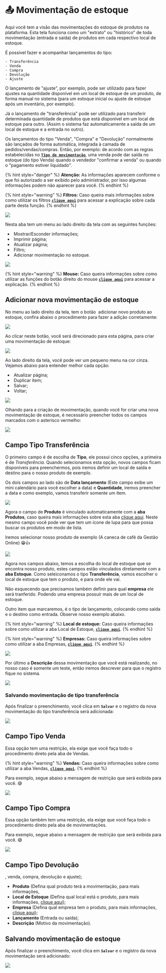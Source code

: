 # 📤 Movimentação de estoque

Aqui você tem a visão das movimentações do estoque de produtos na plataforma. Esta tela funciona como um "extrato" ou "histórico" de toda movimentação (entrada e saída) de produtos em cada respectivo local de estoque.

É possível fazer e acompanhar lançamentos do tipo:

    - Transferência
    - Venda
    - Compra
    - Devolução
    - Ajuste

O lançamento de "ajuste", por exemplo, pode ser utilizado para fazer ajustes na quantidade disponível em um local de estoque de um produto, de forma manual no sistema (para um estoque inicial ou ajuste de estoque após um inventário, por exemplo).

Já o lançamento de "transferência" pode ser utilizado para transferir determinada quantidade de produtos que está disponível em um local de estoque para outro. (Assim o sistema faz automaticamente a saída de um local de estoque e a entrada no outro).

Os lançamentos do tipo "Venda", "Compra" e "Devolução" normalmente são lançados de forma automática, integrada à camada de pedidos/vendas/compras. Então, por exemplo: de acordo com as regras estabelecidas no [**`Tipo de movimentação`**](/erp-v2/funcionalidades/parametrizacoes/tipo_movimentacao.md), uma venda pode dar saída no estoque (do tipo Venda) quando o vendedor "confirmar a venda" ou quando o "pagamento estiver liquidado".

{% hint style="danger" %}
**Atenção:** As informações aparecem conforme o que foi autorizado a ser exibido pelo administrador, por isso algumas informações podem não aparecer para você.
{% endhint %}

{% hint style="warning" %}
**Filtros:** Caso queira mais informações sobre como utilizar os filtros [**`clique aqui`**](/erp-v2/primeiro_acesso/filtros.md) para acessar a explicação sobre cada parte desta função.
{% endhint %}

![](/erp-v2/assets/funcionalidades/movimentacao_estoque/aba_movimentacao_estoque.gif)

Nesta aba tem um menu ao lado direito da tela com as seguintes funções:

- <img src="/erp-v2/assets/icon_exibir.png" alt="" data-size="line"> Mostrar/Esconder informações;
- <img src="/erp-v2/assets/icon_imprimir.png" alt="" data-size="line"> Imprimir página;
- <img src="/erp-v2/assets/icon_atualizar.png" alt="" data-size="line"> Atualizar página;
- <img src="/erp-v2/assets/icon_filtro.png" alt="" data-size="line"> Filtro;
- <img src="/erp-v2/assets/icon_add.png" alt="" data-size="line"> Adicionar movimentação no estoque.

![](/erp-v2/assets/funcionalidades/movimentacao_estoque/aba_movimentacao_estoque_menu.png)

{% hint style="warning" %}
**Mouse:** Caso queira informações sobre como utilizar as funções do botão direito do mouse [**`clique aqui`**](/erp-v2/primeiro_acesso/atalhos_internos#menu-botao-direito-do-mouse) para acessar a explicação.
{% endhint %}

## Adicionar nova movimentação de estoque

No menu ao lado direito da tela, tem o botão <img src="/erp-v2/assets/icon_add.png" alt="" data-size="line"> adicionar novo produto ao estoque, confira abaixo o procedimento para fazer a adição corretamente:

![](/erp-v2/assets/funcionalidades/estoque_produto/aba_estoque_add.png)

Ao clicar neste botão, você será direcionado para esta página, para criar uma movimentação de estoque:

![](/erp-v2/assets/funcionalidades/movimentacao_estoque/aba_movimentacao_estoque_add_inicio.png)

Ao lado direito da tela, você pode ver um pequeno menu na cor cinza. Vejamos abaixo para entender melhor cada opção:

- <img src="/erp-v2/assets/icon_atualizar.png" alt="" data-size="line"> Atualizar página;
- <img src="/erp-v2/assets/icon_duplicar.png" alt="" data-size="line"> Duplicar item;
- <img src="/erp-v2/assets/icon_salvar.png" alt="" data-size="line"> Salvar;
- <img src="/erp-v2/assets/icon_voltar.png" alt="" data-size="line"> Voltar;

![](/erp-v2/assets/funcionalidades/movimentacao_estoque/aba_movimentacao_estoque_add_menu.png)

Olhando para a criação de movimentação, quando você for criar uma nova movimentação de estoque, é necessário preencher todos os campos marcados com o asterisco vermelho:

![](/erp-v2/assets/funcionalidades/movimentacao_estoque/aba_movimentacao_estoque_itens.png)

## Campo Tipo Transferência

O primeiro campo é de escolha de **Tipo**, ele possui cinco opções, a primeira é de *Transferência*. Quando selecionamos esta opção, novos campos ficam disponíveis para preenchermos, pois iremos definir um local de saída e destino para o nosso produto de exemplo.

Os dois campos ao lado são de **Data lançamento** (Este campo exibe um mini calendário para você escolher a data) e **Quantidade**, iremos preencher a data e como exemplo, vamos transferir somente um item.

![](/erp-v2/assets/funcionalidades/movimentacao_estoque/aba_movimentacao_estoque_add_mvt_transferencia_campos_data_qtd.png)

Agora o campo de **Produto** é vinculado automaticamente com a **aba Produtos**, caso queira mais informações sobre esta aba [clique aqui](/erp-v2/funcionalidades/produtos_servicos/produtos.md). Neste mesmo campo você pode ver que tem um ícone de lupa para que possa buscar os produtos em modo de lista.

Iremos selecionar nosso produto de exemplo (A caneca de café da Gestão Online) 😁👍

![](/erp-v2/assets/funcionalidades/movimentacao_estoque/aba_movimentacao_estoque_add_movimentacao_transferencia_campo_produto.gif)

Agora nos campos abaixo, temos a escolha do local de estoque que se encontra nosso produto, estes campos estão vinculados diretamente com a **aba Estoque**. Como seleiconamos o tipo **Transferência**, vamos escolher o local de estoque que tem o produto, e para onde ele vai. 

Não esquecendo que precisamos também definir para qual **empresa** ele será tranferido. Podendo uma empresa possuir mais de um local de estoque.

Outro item que marcaremos, é o tipo de lançamento, colocando como saída e o destino como entrada. Observe nosso exemplo abaixo.

{% hint style="warning" %}
**Local de estoque:** Caso queira informações sobre como utilizar a aba Local de Estoque, [**`clique aqui`**](/erp-v2/funcionalidades/unidades_locais_estoque/local_estoque.md).
{% endhint %}

{% hint style="warning" %}
**Empresas:** Caso queira informações sobre como utilizar a aba Empresas, [**`clique aqui`**](/erp-v2/funcionalidades/parametrizacoes/empresas.md).
{% endhint %}

![](/erp-v2/assets/funcionalidades/movimentacao_estoque/aba_movimentacao_estoque_add_movimentacao_transferencia_campos_local_estoque_empresa_lancamento.png)

Por último a **Descrição** dessa movimentação que você está realizando, no nosso caso é somente um teste, então iremos descrever para que o registro fique no sistema.

![](/erp-v2/assets/funcionalidades/movimentacao_estoque/aba_movimentacao_estoque_add_movimentacao_transferencia_campo_descricao.png)

### Salvando movimentação de tipo transferência

Após finalizar o preenchimento, você clica em **`Salvar`** e o registro da nova movimentação do tipo transferência será adicionada:

![](/erp-v2/assets/funcionalidades/movimentacao_estoque/aba_movimentacao_estoque_add_movimentacao_transferencia.gif)

## Campo Tipo Venda

Essa opção tem uma restrição, ela exige que você faça todo o procedimento direto pela aba de Vendas.

{% hint style="warning" %}
**Vendas:** Caso queira informações sobre como utilizar a aba Vendas, [**`clique aqui`**](/erp-v2/funcionalidades/comercial/vendas.md).
{% endhint %}

Para exemplo, segue abaixo a mensagem de restrição que será exibida para você. 😅

![](/erp-v2/assets/funcionalidades/movimentacao_estoque/aba_movimentacao_estoque_add_movimentacao_venda_proibido.gif)

## Campo Tipo Compra
<!-- PERGUNTAR AO PAULO COMO FUNCIONA O SISTEMA DE COMPRAS NO GESTÃO ONLINE, POIS FELIPE ME INFORMOU QUE SE ENCONTRA DESATIVADO -->

Essa opção também tem uma restrição, ela exige que você faça todo o procedimento direto pela aba de movimentações.

Para exemplo, segue abaixo a mensagem de restrição que será exibida para você. 😅

![](/erp-v2/assets/funcionalidades/movimentacao_estoque/aba_movimentacao_estoque_add_movimentacao_compra_proibido.gif)

## Campo Tipo Devolução




, venda, compra, devolução e ajuste);

- **Produto** (Defina qual produto terá a movimentação, para mais informações, 
- **Local de Estoque** (Defina qual local está o produto, para mais informações, [clique aqui](/erp-v2/funcionalidades/unidades_locais_estoque/local_estoque.md));
- **Empresa** (Defina qual empresa tem o produto, para mais informações, [clique aqui](/erp-v2/funcionalidades/parametrizacoes/empresas.md));
- **Lançamento** (Entrada ou saída);
- **Descrição** (Motivo da movimentação).



## Salvando movimentação de estoque

Após finalizar o preenchimento, você clica em **`Salvar`** e o registro da nova movimentação será adicionado:

![](/erp-v2/assets/funcionalidades/movimentacao_estoque/aba_movimentacao_estoque_add_produto_salvar.gif)

<br>